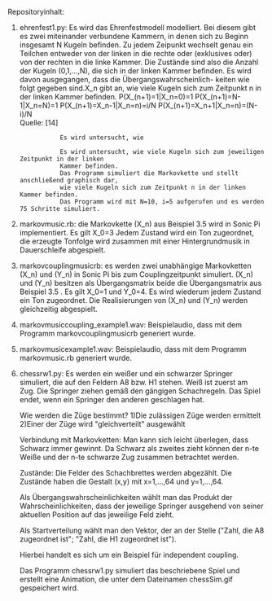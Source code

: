 Repositoryinhalt:

1) ehrenfest1.py: Es wird das Ehrenfestmodell modelliert. Bei diesem gibt es zwei 
                  miteinander verbundene Kammern, in denen sich zu Beginn insgesamt N Kugeln 
                  befinden. Zu jedem Zeipunkt wechselt genau ein Teilchen entweder von der linken
                  in die rechte oder (exklusives oder) von der rechten in die linke Kammer.
                  Die Zustände sind also die Anzahl der Kugeln (0,1,...,N), die sich in der linken
                  Kammer befinden. Es wird davon ausgegangen, dass die Übergangswahrscheinlich-
                  keiten wie folgt gegeben sind.X_n gibt an, wie viele Kugeln sich zum Zeitpunkt
                  n in der linken Kammer befinden.
                      P(X_(n+1)=1|X_n=0)=1
                      P(X_(n+1)=N-1|X_n=N)=1
                      P(X_(n+1)=X_n-1|X_n=n)=i/N
                      P(X_(n+1)=X_n+1|X_n=n)=(N-i)/N  
                  Quelle: [14]
                  
                  Es wird untersucht, wie
                  
                  Es wird untersucht, wie viele Kugeln sich zum jeweiligen Zeitpunkt in der linken
                  Kammer befinden.
                  Das Programm simuliert die Markovkette und stellt anschließend graphisch dar, 
                  wie viele Kugeln sich zum Zeitpunkt n in der linken Kammer befinden.
                  Das Programm wird mit N=10, i=5 aufgerufen und es werden 75 Schritte simuliert.
   
2) markovmusic.rb: die Markovkette (X_n) aus Beispiel 3.5 wird in Sonic Pi implementiert. Es gilt X_0=3 Jedem Zustand wird ein Ton zugeordnet, die erzeugte Tonfolge wird   zusammen mit einer Hintergrundmusik in Dauerschleife abgespielt.
   
3) markovcouplingmusicrb: es werden zwei unabhängige Markovketten (X_n) und (Y_n) in Sonic Pi bis zum Couplingzeitpunkt simuliert. (X_n) und (Y_n) besitzen als              Übergangsmatrix beide die Übergangsmatrix aus Beispiel 3.5 . Es gilt X_0=1 und Y_0=4. Es wird wiederum jedem Zustand ein Ton zugeordnet. Die Realisierungen von (X_n)      und (Y_n) werden 
   gleichzeitig abgespielt.
  
4) markovmusiccoupling_example1.wav: Beispielaudio, dass mit dem Programm markovcouplingmusicrb generiert wurde.

5) markovmusicexample1.wav: Beispielaudio, dass mit dem Programm markovmusic.rb generiert wurde.
   
6) chessrw1.py: Es werden ein weißer und ein schwarzer Springer simuliert, die auf den Feldern A8 bzw. H1 stehen. Weiß ist zuerst am Zug. Die Springer ziehen gemäß den 
   gängigen Schachregeln. Das Spiel endet, wenn ein Springer den anderen geschlagen hat. 
   
   Wie werden die Züge bestimmt?
   1)Die zulässigen Züge werden ermittelt
   2)Einer der Züge wird "gleichverteilt" ausgewählt
   
   Verbindung mit Markovketten: Man kann sich leicht überlegen, dass Schwarz immer gewinnt.
   Da Schwarz als zweites zieht können der n-te Weiße und der n-te schwarze Zug zusammen betrachtet
   werden.
   
   Zustände: Die Felder des Schachbrettes werden abgezählt. Die Zustände haben die Gestalt
   (x,y) mit x=1,...,64 und y=1,...,64.

   Als Übergangswahrscheinlichkeiten wählt man das Produkt der Wahrscheinlichkeiten, dass 
   der jeweilige Springer ausgehend von seiner aktuellen Position auf das jeweilige Feld zieht.

   Als Startverteilung wählt man den Vektor, der an der Stelle 
   ("Zahl, die A8 zugeordnet ist"; "Zahl, die H1 zugeordnet ist").

   Hierbei handelt es sich um ein Beispiel für independent coupling.

   Das Programm chessrw1.py simuliert das beschriebene Spiel und erstellt eine Animation,
   die unter dem Dateinamen chessSim.gif gespeichert wird.
